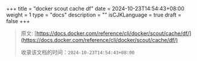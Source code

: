 +++
title = "docker scout cache df"
date = 2024-10-23T14:54:43+08:00
weight = 1
type = "docs"
description = ""
isCJKLanguage = true
draft = false
+++

> 原文: [https://docs.docker.com/reference/cli/docker/scout/cache/df/](https://docs.docker.com/reference/cli/docker/scout/cache/df/)
>
> 收录该文档的时间：`2024-10-23T14:54:43+08:00`
